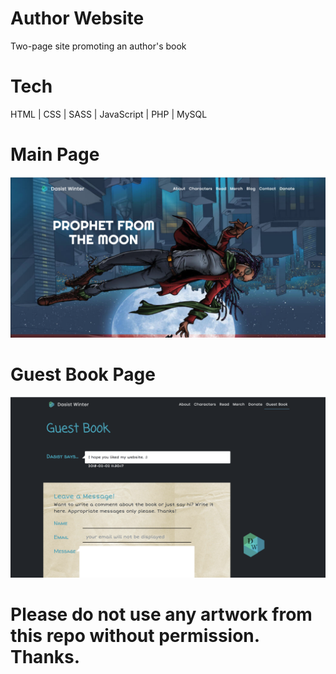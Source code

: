 # Author Website
Two-page site promoting an author's book

# Tech
HTML | CSS | SASS | JavaScript | PHP | MySQL 

# Main Page	
<p align='center'>
  <img src="readme/main-screen.png">
</p>

# Guest Book Page
<p align='center'>
  <img src="readme/guestbook.png">
</p>


# Please do not use any artwork from this repo without permission. Thanks. 

